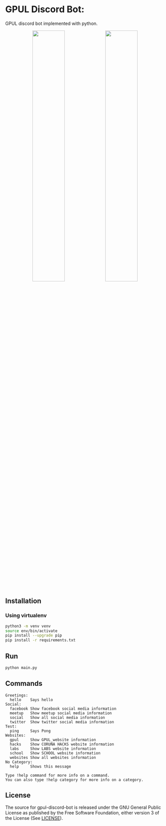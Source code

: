 # GPUL Discord Bot:

GPUL discord bot implemented with python.

<p align="middle">
    <img width="45%" src="https://external-content.duckduckgo.com/iu/?u=https%3A%2F%2Fupload.wikimedia.org%2Fwikipedia%2Fcommons%2Fthumb%2F1%2F1b%2FLogo_GPUL.svg%2F500px-Logo_GPUL.svg.png&f=1&nofb=1">
  <img width="45%" src="https://discord.com/assets/e4923594e694a21542a489471ecffa50.svg">
</p>

## Installation

### Using virtualenv

```bash
python3 -m venv venv
source env/bin/activate
pip install --upgrade pip
pip install -r requirements.txt
```

## Run

```bash
python main.py
```

## Commands

```
Greetings:
  hello    Says hello
Social:
  facebook Show facebook social media information
  meetup   Show meetup social media information
  social   Show all social media information
  twitter  Show twitter social media information
Test:
  ping     Says Pong
Websites:
  gpul     Show GPUL website information
  hacks    Show CORUÑA HACKS website information
  labs     Show LABS website information
  school   Show SCHOOL website information
  websites Show all websites information
​No Category:
  help     Shows this message

Type !help command for more info on a command.
You can also type !help category for more info on a category.
```

## License

The source for gpul-discord-bot is released under the GNU General Public License as published by the Free Software Foundation, either version 3 of the License (See [LICENSE](https://github.com/pedrety/gpul-discord-bot/blob/main/LICENSE)).